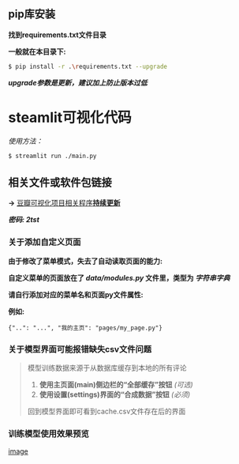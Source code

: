 ## pip库安装 ##
**找到requirements.txt文件目录**

**一般就在本目录下:**
``` bash
$ pip install -r .\requirements.txt --upgrade
```

***upgrade参数是更新，建议加上防止版本过低***

# steamlit可视化代码 #
*使用方法：*
``` bash
$ streamlit run ./main.py
```
## 相关文件或软件包链接 ##
**→** [豆瓣可视化项目相关程序**持续更新**](https://linyer.lanzoue.com/b0w7qpw7a)

***密码: 2tst***

### 关于添加自定义页面 ###
**由于修改了菜单模式，失去了自动读取页面的能力:**

**自定义菜单的页面放在了 *data/modules.py* 文件里，类型为 *字符串字典***

**请自行添加对应的菜单名和页面py文件属性:**

**例如:**
``` code
{"..": "...", "我的主页": "pages/my_page.py"}
```

### 关于模型界面可能报错缺失csv文件问题 ###
> 模型训练数据来源于从数据库缓存到本地的所有评论  
> 
> 1. **使用主页面(main)侧边栏的“全部缓存”按钮** *(可选)*  
> 2. **使用设置(settings)界面的“合成数据”按钮** *(必须)*  
> 
> 回到模型界面即可看到cache.csv文件存在后的界面

### 训练模型使用效果预览 ###
[image](https://github.com/Momuhoka/WebDoubanStreamlit/tree/main/data/tset_result.gif)